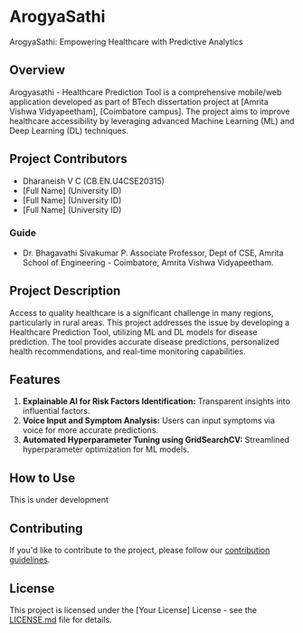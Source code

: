 # ArogyaSathi
ArogyaSathi: Empowering Healthcare with Predictive Analytics

## Overview
Arogyasathi - Healthcare Prediction Tool is a comprehensive mobile/web application developed as part of BTech dissertation project at [Amrita Vishwa Vidyapeetham], [Coimbatore campus]. The project aims to improve healthcare accessibility by leveraging advanced Machine Learning (ML) and Deep Learning (DL) techniques.

## Project Contributors
- Dharaneish V C (CB.EN.U4CSE20315)
- [Full Name] (University ID)
- [Full Name] (University ID)
- [Full Name] (University ID)

### Guide
 - Dr. Bhagavathi Sivakumar P. Associate Professor, Dept of CSE, Amrita School of Engineering - Coimbatore, Amrita Vishwa Vidyapeetham.

## Project Description
Access to quality healthcare is a significant challenge in many regions, particularly in rural areas. This project addresses the issue by developing a Healthcare Prediction Tool, utilizing ML and DL models for disease prediction. The tool provides accurate disease predictions, personalized health recommendations, and real-time monitoring capabilities.

## Features
1. **Explainable AI for Risk Factors Identification:** Transparent insights into influential factors.
2. **Voice Input and Symptom Analysis:** Users can input symptoms via voice for more accurate predictions.
3. **Automated Hyperparameter Tuning using GridSearchCV:** Streamlined hyperparameter optimization for ML models.

## How to Use
This is under development

## Contributing
If you'd like to contribute to the project, please follow our [contribution guidelines](CONTRIBUTING.md).

## License
This project is licensed under the [Your License] License - see the [LICENSE.md](LICENSE.md) file for details.
